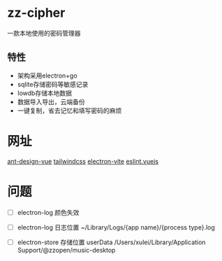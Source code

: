 # zz-cipher
一款本地使用的密码管理器

## 特性
- 架构采用electron+go
- sqlite存储密码等敏感记录
- lowdb存储本地数据
- 数据导入导出，云端备份
- 一键复制，省去记忆和填写密码的麻烦
  
# 网址
[ant-design-vue](https://www.antdv.com/components/overview-cn/)
[tailwindcss](https://www.tailwindcss.cn/docs/guides/vite)
[electron-vite](https://cn.electron-vite.org/guide/troubleshooting.html#%E6%9E%84%E5%BB%BA)
[eslint.vuejs](https://eslint.vuejs.org/rules/first-attribute-linebreak.html)

# 问题
- [ ] electron-log 颜色失效
- [ ] electron-log 日志位置 ~/Library/Logs/{app name}/{process type}.log
- [ ] electron-store 存储位置 userData  /Users/xulei/Library/Application Support/@zzopen/music-desktop



